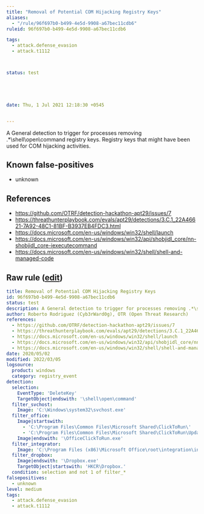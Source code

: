 ```yaml
---
title: "Removal of Potential COM Hijacking Registry Keys"
aliases:
  - "/rule/96f697b0-b499-4e5d-9908-a67bec11cdb6"
ruleid: 96f697b0-b499-4e5d-9908-a67bec11cdb6

tags:
  - attack.defense_evasion
  - attack.t1112



status: test





date: Thu, 1 Jul 2021 12:18:30 +0545


---
```


A General detection to trigger for processes removing .*\shell\open\command registry keys. Registry keys that might have been used for COM hijacking activities.

<!--more-->


## Known false-positives

* unknown



## References

* https://github.com/OTRF/detection-hackathon-apt29/issues/7
* https://threathunterplaybook.com/evals/apt29/detections/3.C.1_22A46621-7A92-48C1-81BF-B3937EB4FDC3.html
* https://docs.microsoft.com/en-us/windows/win32/shell/launch
* https://docs.microsoft.com/en-us/windows/win32/api/shobjidl_core/nn-shobjidl_core-iexecutecommand
* https://docs.microsoft.com/en-us/windows/win32/shell/shell-and-managed-code


## Raw rule ([edit](https://github.com/SigmaHQ/sigma/edit/master/rules/windows/registry_event/registry_event_removal_com_hijacking_registry_key.yml))
```yaml
title: Removal of Potential COM Hijacking Registry Keys
id: 96f697b0-b499-4e5d-9908-a67bec11cdb6
status: test
description: A General detection to trigger for processes removing .*\shell\open\command registry keys. Registry keys that might have been used for COM hijacking activities.
author: Roberto Rodriguez (Cyb3rWard0g), OTR (Open Threat Research)
references:
  - https://github.com/OTRF/detection-hackathon-apt29/issues/7
  - https://threathunterplaybook.com/evals/apt29/detections/3.C.1_22A46621-7A92-48C1-81BF-B3937EB4FDC3.html
  - https://docs.microsoft.com/en-us/windows/win32/shell/launch
  - https://docs.microsoft.com/en-us/windows/win32/api/shobjidl_core/nn-shobjidl_core-iexecutecommand
  - https://docs.microsoft.com/en-us/windows/win32/shell/shell-and-managed-code
date: 2020/05/02
modified: 2022/03/05
logsource:
  product: windows
  category: registry_event
detection:
  selection:
    EventType: 'DeleteKey'
    TargetObject|endswith: '\shell\open\command'
  filter_svchost:
    Image: 'C:\Windows\system32\svchost.exe'
  filter_office:
    Image|startswith: 
      - 'C:\Program Files\Common Files\Microsoft Shared\ClickToRun\'
      - 'C:\Program Files\Common Files\Microsoft Shared\ClickToRun\Updates\'
    Image|endswith: '\OfficeClickToRun.exe'
  filter_integrator:
    Image: 'C:\Program Files (x86)\Microsoft Office\root\integration\integrator.exe'
  filter_dropbox:
    Image|endswith: '\Dropbox.exe'
    TargetObject|startswith: 'HKCR\Dropbox.'
  condition: selection and not 1 of filter_*
falsepositives:
  - unknown
level: medium
tags:
  - attack.defense_evasion
  - attack.t1112

```
